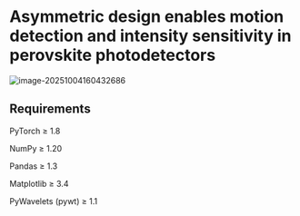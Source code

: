 # Asymmetric design enables motion detection and intensity sensitivity in perovskite photodetectors

![image-20251004160432686](C:\Users\Administrator\AppData\Roaming\Typora\typora-user-images\image-20251004160432686.png)

## Requirements

PyTorch ≥ 1.8

NumPy ≥ 1.20

Pandas ≥ 1.3

Matplotlib ≥ 3.4

PyWavelets (pywt) ≥ 1.1